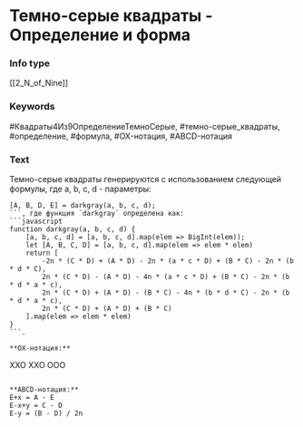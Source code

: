 # Темно-серые квадраты - Определение и форма
### Info type
[[2_N_of_Nine]]
### Keywords
#Квадраты4Из9ОпределениеТемноСерые, #темно-серые_квадраты, #определение, #формула, #OX-нотация, #ABCD-нотация
### Text
Темно-серые квадраты генерируются с использованием следующей формулы, где a, b, c, d - параметры:
```
[A, B, D, E] = darkgray(a, b, c, d);
```, где функция `darkgray` определена как:
```javascript
function darkgray(a, b, c, d) {
    [a, b, c, d] = [a, b, c, d].map(elem => BigInt(elem));
    let [A, B, C, D] = [a, b, c, d].map(elem => elem * elem)
    return [
        -2n * (C * D) + (A * D) - 2n * (a * c * D) + (B * C) - 2n * (b * d * C),
        2n * (C * D) - (A * D) - 4n * (a * c * D) + (B * C) - 2n * (b * d * a * c),
        2n * (C * D) + (A * D) - (B * C) - 4n * (b * d * C) - 2n * (b * d * a * c),
        2n * (C * D) + (A * D) + (B * C)
    ].map(elem => elem * elem)
}
```.

**OX-нотация:**
```
XXO
XXO
OOO
```

**ABCD-нотация:**
E+x = A - E
E-x+y = C - D
E-y = (B - D) / 2n